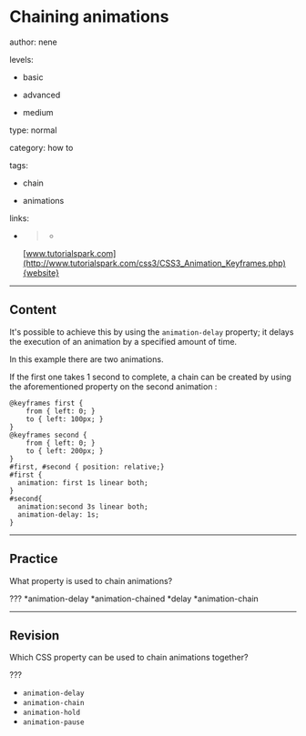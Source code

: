 # Chaining animations
author: nene

levels:

  - basic

  - advanced

  - medium

type: normal

category: how to

tags:

  - chain

  - animations

links:

  - >-
    [www.tutorialspark.com](http://www.tutorialspark.com/css3/CSS3_Animation_Keyframes.php){website}

---
## Content

It's possible to achieve this by using the `animation-delay` property; it delays the execution of an animation by a specified amount of time. 

In this example there are two animations. 

If the first one takes 1 second to complete, a chain can be created by using the aforementioned property on the second animation :

```
@keyframes first {
	from { left: 0; }	
	to { left: 100px; }
}
@keyframes second {
	from { left: 0; }	
	to { left: 200px; }
}
#first, #second { position: relative;}
#first {
  animation: first 1s linear both; 
}
#second{
  animation:second 3s linear both;
  animation-delay: 1s;
}
```

---
## Practice

What property is used to chain animations?

???
*animation-delay
*animation-chained
*delay
*animation-chain

---
## Revision

Which CSS property can be used to chain animations together? 

???

* `animation-delay`
* `animation-chain`
* `animation-hold`
* `animation-pause`